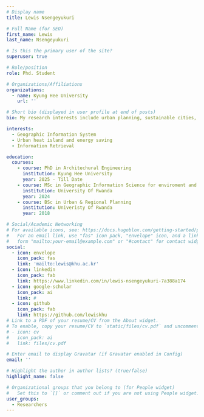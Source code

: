 ```yaml
---
# Display name
title: Lewis ‍Nsengeyukuri

# Full Name (for SEO)
first_name: Lewis
last_name: ‍Nsengeyukuri

# Is this the primary user of the site?
superuser: true

# Role/position
role: Phd. Student

# Organizations/Affiliations
organizations:
  - name: Kyung Hee University
    url: ''

# Short bio (displayed in user profile at end of posts)
bio: My research interests include urban planning, sustainable cities, urban climate and GIS.

interests:
  - Geographic Information System
  - Urban heat island and energy saving
  - Information Retrieval

education:
  courses:
    - course: PhD in Architechural Engineering
      institution: Kyung Hee University
      year: 2025 - Till Date
    - course: MSc in Geographic Information Science for enviroment and sustainable development
      institution: University Of Rwanda
      year: 2024
    - course: BSc in Urban & Regional Planning
      institution: Univeristy Of Rwanda
      year: 2018

# Social/Academic Networking
# For available icons, see: https://docs.hugoblox.com/getting-started/page-builder/#icons
#   For an email link, use "fas" icon pack, "envelope" icon, and a link in the
#   form "mailto:your-email@example.com" or "#contact" for contact widget.
social:
  - icon: envelope
    icon_pack: fas
    link: 'mailto:lewis@khu.ac.kr'
  - icon: linkedin
    icon_pack: fab
    link: https://www.linkedin.com/in/lewis-nsengeyukuri-7a388a174
  - icon: google-scholar
    icon_pack: ai
    link: #
  - icon: github
    icon_pack: fab
    link: https://github.com/lewiskhu
# Link to a PDF of your resume/CV from the About widget.
# To enable, copy your resume/CV to `static/files/cv.pdf` and uncomment the lines below.
# - icon: cv
#   icon_pack: ai
#   link: files/cv.pdf

# Enter email to display Gravatar (if Gravatar enabled in Config)
email: ''

# Highlight the author in author lists? (true/false)
highlight_name: false

# Organizational groups that you belong to (for People widget)
#   Set this to `[]` or comment out if you are not using People widget.
user_groups:
  - Researchers
---
```

<!-- 
Nelson Bighetti is a professor of artificial intelligence at the Stanford AI Lab. His research interests include distributed robotics, mobile computing and programmable matter. He leads the Robotic Neurobiology group, which develops self-reconfiguring robots, systems of self-organizing robots, and mobile sensor networks.

Lorem ipsum dolor sit amet, consectetur adipiscing elit. Sed neque elit, tristique placerat feugiat ac, facilisis vitae arcu. Proin eget egestas augue. Praesent ut sem nec arcu pellentesque aliquet. Duis dapibus diam vel metus tempus vulputate. -->
